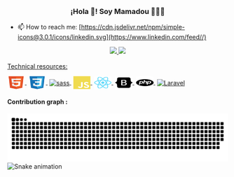 <p align="center" width="300">
   <img  />
   <h3 align="center">¡Hola 👋! Soy Mamadou 👨🏻‍💻</h3>
</p>

- 📫 How to reach me: [https://cdn.jsdelivr.net/npm/simple-icons@3.0.1/icons/linkedin.svg](https://www.linkedin.com/feed//)


<div align="center">
  <a href="https://github.com/deakamm">
  <img height="180em" src="https://github-readme-stats.vercel.app/api?username=deakamm&show_icons=true&theme=dracula&include_all_commits=true&count_private=true"/>
  <img height="180em" src="https://github-readme-stats.vercel.app/api/top-langs/?username=deakamm&layout=compact&langs_count=16&theme=dracula&include_all_commits=truecount_private=true"/>
</div>

 <div style="display: inline_block"><br>
  Technical resources:
    <p>  
    <a href="https://documentacion-html5.tech/" target="blank" style='margin-right:4px'>
       <img align="center" alt="CSS" height="30" width="40" src="https://raw.githubusercontent.com/devicons/devicon/master/icons/html5/html5-original.svg"/> 
    </a>
    <a href="https://developer.mozilla.org/es/docs/Web/CSS" target="blank" style='margin-right:4px'>
        <img align="center" alt="CSS" height="30" width="40" src="https://raw.githubusercontent.com/devicons/devicon/master/icons/css3/css3-original.svg"/> 
    </a>
    <a href="https://sass-lang.com/documentation/" target="blank" style='margin-right:4px'>                 
        <img align="center" alt="sass" height="30" width="40" src="https://user-images.githubusercontent.com/104316263/211382253-5a97c30f-a062-4d3a-8725-46e0d280e171.png">
    </a>
    <a href="https://developer.mozilla.org/en-US/docs/Web/JavaScript" target="blank" style='margin-right:4px'>        
      <img align="center" alt="Js" height="30" width="40" src="https://raw.githubusercontent.com/devicons/devicon/master/icons/javascript/javascript-plain.svg">
    </a>
    <a href="https://reactjs.org/docs/getting-started.html" target="blank" style='margin-right:4px'>    
      <img align="center" alt="React Js" height="30" width="40" src="https://raw.githubusercontent.com/devicons/devicon/master/icons/react/react-original.svg">
    </a>   
    <a href="https://www.typescriptlang.org/docs/" target="blank" style='margin-right:4px'> 
      <img align="center" alt="Ts" height="30" width="40" src="https://raw.githubusercontent.com/devicons/devicon/master/icons/bootstrap/bootstrap-plain.svg">  
    </a>
     <a href="https://www.typescriptlang.org/docs/" target="blank" style='margin-right:4px'> 
      <img align="center" alt="PHP" height="30" width="40" src="https://raw.githubusercontent.com/devicons/devicon/master/icons/php/php-plain.svg">  
    </a>
    <a href="https://laravel.com/docs/9.x" target="blank" style='margin-right:4px'> 
  <img align="center" alt="Laravel" height="30" width="40" src="https://static-00.iconduck.com/assets.00/laravel-icon-497x512-uwybstke.png">
    </a>   
    
    

</div>
   <h4>Contribution graph :</h4> 

 ![Snake animation](https://github.com/Yumi-Namie/Yumi-Namie/blob/output/github-contribution-grid-snake.svg)
 ![Snake animation](https://github.com/Behbiz/Behbiz/blob/output/github-contribution-grid-snake.svg)


